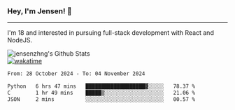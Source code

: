 ### Hey, I'm Jensen! 👋

---

I'm 18 and interested in pursuing full-stack development with React and NodeJS.

![jensenzhng's Github Stats](https://github-readme-stats.vercel.app/api?username=jensenzhng&theme=dark&show_icons=true&count_private=true)
<br />
[![wakatime](https://wakatime.com/badge/user/cbfc263d-3611-4e36-8278-8fad45fe3f62.svg)](https://wakatime.com/@cbfc263d-3611-4e36-8278-8fad45fe3f62)

<!--START_SECTION:waka-->

```txt
From: 28 October 2024 - To: 04 November 2024

Python   6 hrs 47 mins   ███████████████████▓░░░░░   78.37 %
C        1 hr 49 mins    █████▒░░░░░░░░░░░░░░░░░░░   21.06 %
JSON     2 mins          ░░░░░░░░░░░░░░░░░░░░░░░░░   00.57 %
```

<!--END_SECTION:waka-->
